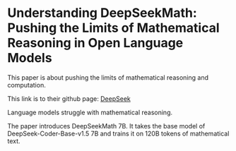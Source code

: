 # Understanding DeepSeekMath: Pushing the Limits of Mathematical Reasoning in Open Language Models

This paper is about pushing the limits of mathematical reasoning and computation.

This link is to their github page: [DeepSeek](https://github.com/deepseek-ai/DeepSeek-Math)

Language models struggle with mathematical reasoning.

The paper introduces DeepSeekMath 7B.
It takes the base model of DeepSeek-Coder-Base-v1.5 7B and trains it on 120B tokens of mathematical text.